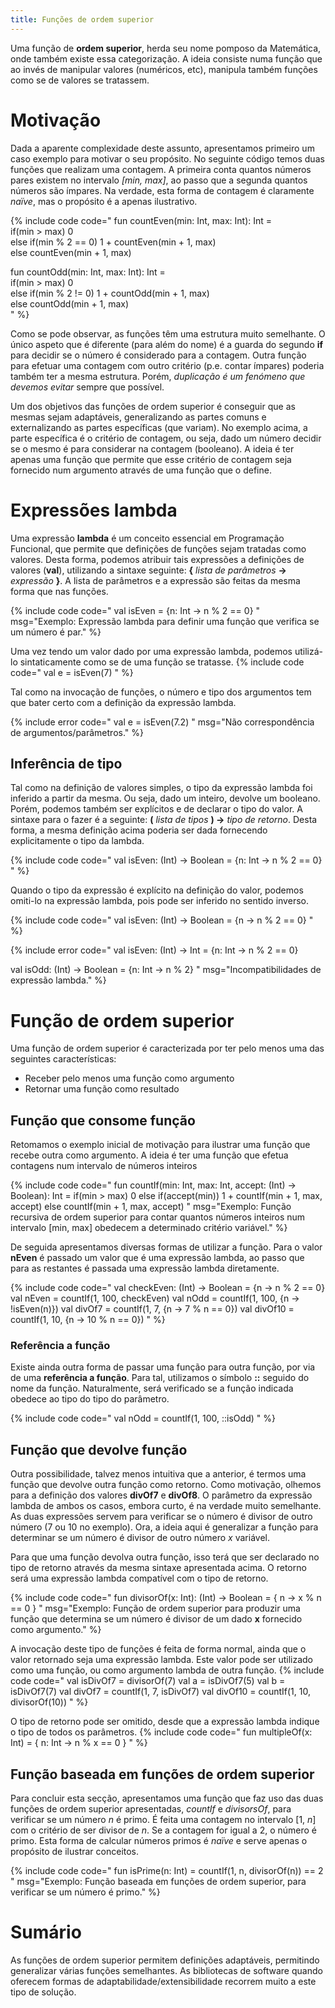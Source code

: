 ```yaml
---
title: Funções de ordem superior
---
```


Uma função de **ordem superior**, herda seu nome pomposo da Matemática, onde também existe essa categorização. A ideia consiste numa função que ao invés de manipular valores (numéricos, etc), manipula também funções como se de valores se tratassem.

# Motivação

Dada a aparente complexidade deste assunto, apresentamos primeiro um caso exemplo para motivar o seu propósito. No seguinte código temos duas funções que realizam uma contagem. A primeira conta quantos números pares existem no intervalo *[min, max]*, ao passo que a segunda quantos números são ímpares. Na verdade, esta forma de contagem é claramente *naïve*, mas o propósito é a apenas ilustrativo.

{% include code code="
fun countEven(min: Int, max: Int): Int =                    
    if(min > max) 0         
    else if(min % 2 == 0) 1 + countEven(min + 1, max)          
    else countEven(min + 1, max)                   

fun countOdd(min: Int, max: Int): Int =                  
    if(min > max) 0                                          
    else if(min % 2 != 0) 1 + countOdd(min + 1, max)        
    else countOdd(min + 1, max)   
"
%}

Como se pode observar, as funções têm uma estrutura muito semelhante. O único aspeto que é diferente (para além do nome) é a guarda do segundo **if** para decidir se o número é considerado para a contagem. Outra função para efetuar uma contagem com outro critério (p.e. contar ímpares) poderia também ter a mesma estrutura. Porém, *duplicação é um fenómeno que devemos evitar* sempre que possível.

Um dos objetivos das funções de ordem superior é conseguir que as mesmas sejam adaptáveis, generalizando as partes comuns e externalizando as partes específicas (que variam). No exemplo acima, a parte específica é o critério de contagem, ou seja, dado um número decidir se o mesmo é para considerar na contagem (booleano). A ideia é ter apenas uma função que permite que esse critério de contagem seja fornecido num argumento através de uma função que o define.

# Expressões lambda

Uma expressão **lambda** é um conceito essencial em Programação Funcional, que permite que definições de funções sejam tratadas como valores. Desta forma, podemos atribuir tais expressões a definições de valores (**val**), utilizando a sintaxe seguinte: **{** *lista de parâmetros* **->** *expressão* **}**. A lista de parâmetros e a expressão são feitas da mesma forma que nas funções.


{% include code code="
val isEven = {n: Int -> n % 2 == 0}
"
msg="Exemplo: Expressão lambda para definir uma função que verifica se um número é par."
%}

Uma vez tendo um valor dado por uma expressão lambda, podemos utilizá-lo sintaticamente como se de uma função se tratasse.
{% include code code="
val e = isEven(7)
"
%}

Tal como na invocação de funções, o número e tipo dos argumentos tem que bater certo com a definição da expressão lambda.

{% include error code="
val e = isEven(7.2)
"
msg="Não correspondência de argumentos/parâmetros."
%}

## Inferência de tipo

Tal como na definição de valores simples, o tipo da expressão lambda foi inferido a partir da mesma. Ou seja, dado um inteiro, devolve um booleano. Porém, podemos também ser explícitos e de declarar o tipo do valor. A sintaxe para o fazer é a seguinte: **(** *lista de tipos* **) ->** *tipo de retorno*. Desta forma, a mesma definição acima poderia ser dada fornecendo explicitamente o tipo da lambda.

{% include code code="
val isEven: (Int) -> Boolean = {n: Int -> n % 2 == 0}
"
%}

Quando o tipo da expressão é explícito na definição do valor, podemos omiti-lo na expressão lambda, pois pode ser inferido no sentido inverso.

{% include code code="
val isEven: (Int) -> Boolean = {n -> n % 2 == 0}
"
%}

{% include error code="
val isEven: (Int) -> Int = {n: Int -> n % 2 == 0}

val isOdd: (Int) -> Boolean = {n: Int -> n % 2}
"
msg="Incompatibilidades de expressão lambda."
%}


# Função de ordem superior

Uma função de ordem superior é caracterizada por ter pelo menos uma das seguintes características:
  - Receber pelo menos uma função como argumento
  - Retornar uma função como resultado



## Função que consome função
Retomamos o exemplo inicial de motivação para ilustrar uma função que recebe outra como argumento. A ideia é ter uma função que efetua contagens num intervalo de números inteiros

{% include code code="
fun countIf(min: Int, max: Int, accept: (Int) -> Boolean): Int =
    if(min > max) 0
    else if(accept(min)) 1 + countIf(min + 1, max, accept)
    else countIf(min + 1, max, accept)
"
msg="Exemplo: Função recursiva de ordem superior para contar quantos números inteiros num intervalo [min, max] obedecem a determinado critério variável."
%}

De seguida apresentamos diversas formas de utilizar a função. Para o valor **nEven** é passado um valor que é uma expressão lambda, ao passo que para as restantes é passada uma expressão lambda diretamente.

{% include code code="
val checkEven: (Int) -> Boolean = {n -> n % 2 == 0}
val nEven = countIf(1, 100, checkEven)
val nOdd = countIf(1, 100, {n -> !isEven(n)})
val divOf7 = countIf(1, 7, {n -> 7 % n == 0})
val divOf10 = countIf(1, 10, {n -> 10 % n == 0})
"
%}

### Referência a função
Existe ainda outra forma de passar uma função para outra função, por via de uma **referência a função**. Para tal, utilizamos o símbolo **::** seguido do nome da função. Naturalmente, será verificado se a função indicada obedece ao tipo do tipo do parâmetro.

{% include code code="
val nOdd = countIf(1, 100, ::isOdd)
"
%}

## Função que devolve função
Outra possibilidade, talvez menos intuitiva que a anterior, é termos uma função que devolve outra função como retorno. Como motivação, olhemos para a definição dos valores **divOf7** e **divOf8**. O parâmetro da expressão lambda de ambos os casos, embora curto, é na verdade muito semelhante. As duas expressões servem para verificar se o número é divisor de outro número (7 ou 10 no exemplo). Ora, a ideia aqui é generalizar a função para determinar se um número é divisor de outro número *x* variável.

Para que uma função devolva outra função, isso terá que ser declarado no tipo de retorno através da mesma sintaxe apresentada acima. O retorno será uma expressão lambda compatível com o tipo de retorno.

{% include code code="
fun divisorOf(x: Int): (Int) -> Boolean = { n -> x % n == 0 }
"
msg="Exemplo: Função de ordem superior para produzir uma função que determina se um número é divisor de um dado <b>x</b> fornecido como argumento."
%}

A invocação deste tipo de funções é feita de forma normal, ainda que o valor retornado seja uma expressão lambda. Este valor pode ser utilizado como uma função, ou como argumento lambda de outra função.
{% include code code="
val isDivOf7 = divisorOf(7)
val a = isDivOf7(5)
val b = isDivOf7(7)
val divOf7 = countIf(1, 7, isDivOf7)
val divOf10 = countIf(1, 10, divisorOf(10))
"
%}


O tipo de retorno pode ser omitido, desde que a expressão lambda indique o tipo de todos os parâmetros.
{% include code code="
fun multipleOf(x: Int) = { n: Int -> n % x == 0 }
"
%}

## Função baseada em funções de ordem superior
Para concluir esta secção, apresentamos uma função que faz uso das duas funções de ordem superior apresentadas, *countIf* e *divisorsOf*, para verificar se um número *n* é primo. É feita uma contagem no intervalo [1, *n*] com o critério de ser divisor de *n*. Se a contagem for igual a 2, o número é primo. Esta forma de calcular números primos é *naïve* e serve apenas o propósito de ilustrar conceitos.

{% include code code="
fun isPrime(n: Int) = countIf(1, n, divisorOf(n)) == 2
"
msg="Exemplo: Função baseada em funções de ordem superior, para verificar se um número é primo."
%}


# Sumário
As funções de ordem superior permitem definições adaptáveis, permitindo generalizar várias funções semelhantes. As bibliotecas de software quando oferecem formas de adaptabilidade/extensibilidade recorrem muito a este tipo de solução.
